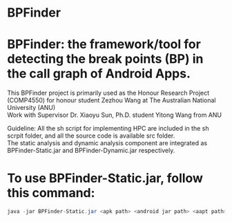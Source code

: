 # BPFinder
# BPFinder: the framework/tool for detecting the break points (BP) in the call graph of Android Apps. <br>
This BPFinder project is primarily used as the Honour Research Project (COMP4550) for honour student Zezhou Wang at The Australian National University (ANU)<br>
Work with Supervisor Dr. Xiaoyu Sun, Ph.D. student Yitong Wang from ANU <br>

Guideline:
All the sh script for implementing HPC are included in the sh scrpit folder, and all the source code is available src folder.<br>
The static analysis and dynamic analysis component are integrated as BPFinder-Static.jar and BPFinder-Dynamic.jar respectively.<br>
# To use BPFinder-Static.jar, follow this command:
```java
java -jar BPFinder-Static.jar <apk path> <android jar path> <aapt path>  <txt saved path>
```

